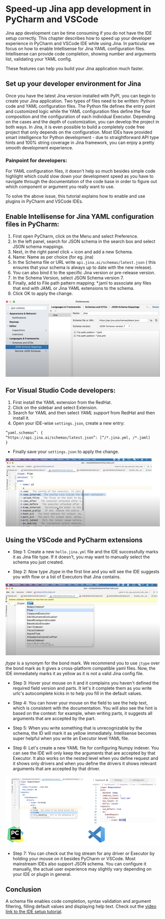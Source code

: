 # Speed-up Jina app development in PyCharm and VSCode

Jina app development can be time consuming if you do not have the IDE setup correctly. This chapter describes how to speed up your developer experience
in PyCharm and VSCode IDE while using Jina. In particular we focus on how to enable Intellisense for Jina YAML configuration files. Intellisense can provide code completion, showing number and arguments list, validating your YAML config.

These features can help you build your Jina application much faster.

## Set up your developer environment for Jina

Once you have the latest Jina version installed with PyPI, you can begin to create your Jina application. Two types of files need to be written: Python code and YAML configuration files. The Python file defines the entry point and customized logic while the YAML configuration files define the flow composition and the configuration of each individual Executor. Depending on the cases and the depth of customization, you can develop the project in both ways. In Jina, it is even possible to build a completely code free project that only depends on the configuration. Most IDEs have provided smart intelligence for Python development - due to
straightforward API type hints and 100% string coverage in Jina framework, you can enjoy a pretty smooth development experience.

### Painpoint for developers:
For YAML configuration files, it doesn't help so much besides simple code highlight which could slow down your development speed as you have to navigate through the documentation of the code base in order to figure out which component or argument you really want to use.

To solve the above issue, this tutorial explains how to enable and use plugins in PyCharm and VSCode IDEs.

## Enable Intellisense for Jina YAML configuration files in PyCharm:

1. First open PyCharm, click on the Menu and select Preference. 
2. In the left panel, search for JSON schema in the search box and select JSON schema mappings.
3. Next, in the right panel click + icon and add a new Schema.
4. Name: Name as per choice (for eg. jina) 
5. In the Schema file or URL write `api.jina.ai/schemas/latest.json` ( this ensures that your schema is always up to date with the new release).
6. You can also bind it to the specific Jina version or pre-release version.
7. In the Schema Version, select JSON Schema version 7.
8. Finally, add to File path pattern mapping: *.jaml to associate any files that end with JAML or Jina YAML extensions to the schema.
9. Click OK to apply the change.

![ide-speed-up](intelli.png "Enabling Intellisense")

## For Visual Studio Code developers:

1. First install the YAML extension from the RedHat.
2. Click on the sidebar and select Extension.
3. Search for YAML and then select *YAML support* from RedHat and then install it.
4. Open your IDE-wise `settings.json`, create a new entry:
```
“yaml.schemas”: {
“https://api.jina.ai/schemas/latest.json”: [“/*.jina.yml, /*.jaml]
}
```
- Finally save your `settings.json` to apply the change.

![ide-speed-up](vse.png "VSCode Autocomplete")


## Using the VSCode and PyCharm extensions

- Step 1:
Create a new `hello.jina.yml` file and the IDE successfully marks it as Jina file type.
If it doesn't, you may want to manually select the schema you just created.

- Step 2:
Now type Jtype in the first line and you will see the IDE suggests you with flow or a list of Executors that Jina contains.

![ide-speed-up](pyc.png "PyCharm Autocomplete")

*jtype* is a synonym for the bond mark. We recommend you to use `jtype` over the bond mark as
it gives a cross-platform compatible yaml files.
Now, the IDE immediately marks it as yellow as it is not a valid Jina config file.

- Step 3:
Hover your mouse on it and it complains you haven't defined the required field version and parts.
It let's it complete them as you write urlc's autocomplete kicks in to help you fill in the default
values.

- Step 4:
You can hover your mouse on the field to see the help text, which is consistent with the
documentation. You will also see the hint is based on the context: for example, when writing parts, it
suggests all arguments that are accepted by the part.

- Step 5:
When you write something that is unrecognizable by the schema, the ID will mark it as yellow
immediately. Intellisense becomes super helpful when you write an Executor level YAML
file.

- Step 6:
Let's create a new YAML file for configuring Numpy indexer.
You can see the IDE will only keep the arguments that are accepted by that Executor.
It also works on the nested level when you define request and it shows only drivers
and when you define the drivers it shows relevant arguments that are accepted by
that driver.

![ide-speed-up](pychvse.png "PyCharm and VSCode developer environments")

- Step 7:
You can check out the log stream for any driver or Executor by holding your mouse on it besides
PyCharm or VSCode. Most mainstream IDEs also support JSON schema. You can configure it manually, the actual user experience may slightly vary depending on your IDE or plugin in general. 

## Conclusion
A schema file enables code completion, syntax validation and argument filtering, filling default values and displaying help text.
Check out the [video link to the IDE setup tutorial](https://youtu.be/qOD-6mihUzQ).



